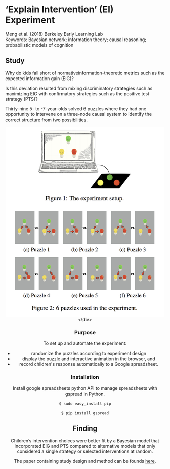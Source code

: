 # ‘Explain Intervention’ (EI) Experiment

Meng et al. (2018) Berkeley Early Learning Lab  
Keywords: Bayesian network; information theory; causal reasoning; probabilistic models of cognition

## Study

Why do kids fall short of normativeinformation-theoretic metrics such as the expected information
gain (EIG)? 

Is this deviation resulted from mixing discriminatory strategies such as maximizing EIG with confirmatory strategies such as the positive test strategy (PTS)?

Thirty-nine 5- to -7-year-olds solved 6 puzzles where they had one opportunity to intervene on a three-node causal system to identify the correct structure from two possibilities. 

<div align="center">
  <img src="https://raw.githubusercontent.com/lizzij/EI/master/eiPuzzles.png" width="500" align="middle">
<\div>
  
### Purpose

To set up and automate the experiment:
* randomize the puzzles according to experiment design
* display the puzzle and interactive animation in the browser, and
* record children's response automatically to a Google spreadsheet.

### Installation

Install google spreadsheets python API to manage spreadsheets with gspread in Python.

```
$ sudo easy_install pip
```

```
$ pip install gspread
```

##  Finding

Children’s intervention choices were better fit by a Bayesian model that incorporated EIG and PTS compared to alternative models that only considered a single strategy or selected interventions at random. 

The paper containing study design and method can be founds [here](http://docs.wixstatic.com/ugd/9f32e5_17b692ec0a54451a98715fba886644d0.pdf).  
